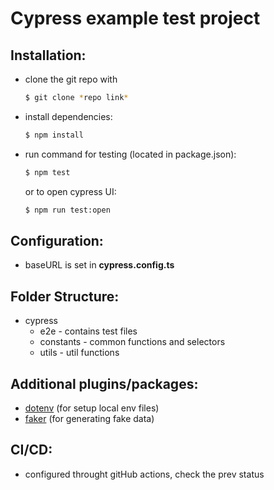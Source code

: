 # Cypress example test project

## Installation:

- clone the git repo with

  ```bash
  $ git clone *repo link*
  ```

- install dependencies:
  ```bash
  $ npm install
  ```
- run command for testing (located in package.json):
  ```bash
  $ npm test
  ```

  or to open cypress UI:

  ```bash
  $ npm run test:open
  ```

## Configuration:

- baseURL is set in **cypress.config.ts**

## Folder Structure:

- cypress
  - e2e - contains test files
  - constants - common functions and selectors
  - utils - util functions

## Additional plugins/packages:

- [dotenv](https://www.npmjs.com/package/dotenv) (for setup local env files)
- [faker](https://www.npmjs.com/package/@faker-js/faker) (for generating fake data)

## CI/CD:

- configured throught gitHub actions, check the prev status
